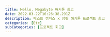 ```yaml
---
title: Hello, Megabyte 해커톤 회고
date: 2022-03-22T16:26:38.291Z
description: 패스트 캠퍼스 x 점핏 해커톤 프로젝트 회고
categories: [Etc]
subCategories: [프로젝트 회고]
---
```

